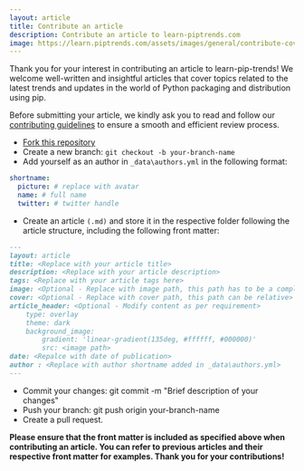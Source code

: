```yaml
---
layout: article
title: Contribute an article
description: Contribute an article to learn-piptrends.com
image: https://learn.piptrends.com/assets/images/general/contribute-cover.png
---
```


Thank you for your interest in contributing an article to learn-pip-trends! We welcome well-written and insightful articles that cover topics related to the latest trends and updates in the world of Python packaging and distribution using pip.

Before submitting your article, we kindly ask you to read and follow our [contributing guidelines](./contributing) to ensure a smooth and efficient review process.

- <a href="https://github.com/tankala/learn-pip-trends/fork" target="_blank">Fork this repository</a>
- Create a new branch: `git checkout -b your-branch-name`
- Add yourself as an author in ```_data\authors.yml``` in the following format:
```yml
shortname:
  picture: # replace with avatar 
  name: # full name
  twitter: # twitter handle
```
- Create an article `(.md)` and store it in the respective folder following the article structure, including the following front matter:
```markdown
---
layout: article
title: <Replace with your article title>
description: <Replace with your article description>
tags: <Replace with your article tags here>
image: <Optional - Replace with image path, this path has to be a complete url>
cover: <Optional - Replace with cover path, this path can be relative>
article_header: <Optional - Modify content as per requirement>
    type: overlay
    theme: dark
    background_image:
        gradient: 'linear-gradient(135deg, #ffffff, #000000)'
        src: <image path>
date: <Repalce with date of publication>
author : <Replace with author shortname added in _data\authors.yml>
---
```
- Commit your changes: git commit -m "Brief description of your changes"
- Push your branch: git push origin your-branch-name
- Create a pull request.


**Please ensure that the front matter is included as specified above when contributing an article. You can refer to previous articles and their respective front matter for examples. Thank you for your contributions!**
